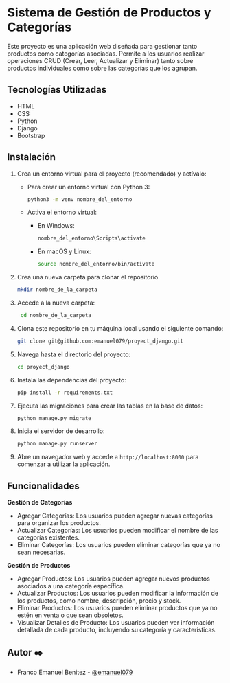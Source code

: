 # Sistema de Gestión de Productos y Categorías

Este proyecto es una aplicación web diseñada para gestionar tanto productos como categorías asociadas. Permite a los usuarios realizar operaciones CRUD (Crear, Leer, Actualizar y Eliminar) tanto sobre productos individuales como sobre las categorías que los agrupan.



## Tecnologías Utilizadas

- HTML
- CSS
- Python
- Django
- Bootstrap 

## Instalación

1. Crea un entorno virtual para el proyecto (recomendado) y actívalo:

    - Para crear un entorno virtual con Python 3:
    
      ```bash
      python3 -m venv nombre_del_entorno
      ```

    - Activa el entorno virtual:
    
      - En Windows:
        ```bash
        nombre_del_entorno\Scripts\activate
        ```
        
      - En macOS y Linux:
        ```bash
        source nombre_del_entorno/bin/activate
        ```
        
2. Crea una nueva carpeta para clonar el repositorio.

    ```bash
    mkdir nombre_de_la_carpeta
    ```

3. Accede a la nueva carpeta:

   ```bash
    cd nombre_de_la_carpeta
    ```

4. Clona este repositorio en tu máquina local usando el siguiente comando:

    ```bash
    git clone git@github.com:emanuel079/proyect_django.git
    ```

5. Navega hasta el directorio del proyecto:

    ```bash
    cd proyect_django
    ```

6. Instala las dependencias del proyecto:

    ```bash
    pip install -r requirements.txt
    ```

7. Ejecuta las migraciones para crear las tablas en la base de datos:

    ```bash
    python manage.py migrate
    ```

8. Inicia el servidor de desarrollo:

    ```bash
    python manage.py runserver
    ```

9. Abre un navegador web y accede a `http://localhost:8000` para comenzar a utilizar la aplicación.


## Funcionalidades

**Gestión de Categorías**

- Agregar Categorías: Los usuarios pueden agregar nuevas categorías para organizar los productos.
- Actualizar Categorías: Los usuarios pueden modificar el nombre de las categorías existentes.
- Eliminar Categorías: Los usuarios pueden eliminar categorías que ya no sean necesarias.

**Gestión de Productos** 

- Agregar Productos: Los usuarios pueden agregar nuevos productos asociados a una categoría específica.
- Actualizar Productos: Los usuarios pueden modificar la información de los productos, como nombre, descripción, precio y stock.
- Eliminar Productos: Los usuarios pueden eliminar productos que ya no estén en venta o que sean obsoletos.
- Visualizar Detalles de Producto: Los usuarios pueden ver información detallada de cada producto, incluyendo su categoría y características.

## Autor ✒️

- Franco Emanuel Benitez - [@emanuel079](https://github.com/emanuel079)
